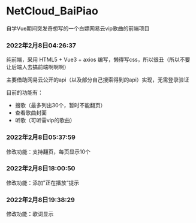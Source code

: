 # NetCloud_BaiPiao
自学Vue期间突发奇想写的一个白嫖网易云vip歌曲的前端项目



### 2022年2月8日04:26:37

纯前端，采用 HTML5 + Vue3 + axios 编写，懒得写css，所以很丑（所以不要让后端人去搞前端啊啊啊）



主要借助网易云公开的api（以及部分自己搜索得到的api）实现，无需登录验证



目前的功能有：

- 搜歌（最多列出30个，暂时不能翻页）
- 查看歌曲封面
- 听歌（可听需vip的歌曲）



### 2022年2月8日05:37:59

修改功能：支持翻页，每页显示10个

### 2022年2月8日18:00:50

修改功能：添加”正在播放“提示

### 2022年2月8日19:38:29

修改功能：歌词显示
